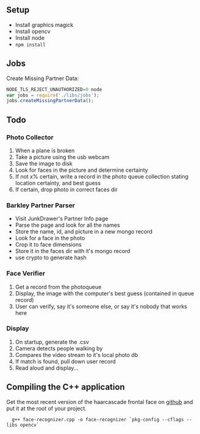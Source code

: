 ## Setup
* Install graphics magick
* Install opencv
* Install node
* `npm install`


## Jobs
Create Missing Partner Data:
```javascript
NODE_TLS_REJECT_UNAUTHORIZED=0 node
var jobs = require('./libs/jobs');
jobs.createMissingPartnerData();
```


## Todo

### Photo Collector
1. When a plane is broken
2. Take a picture using the usb webcam
3. Save the image to disk
4. Look for faces in the picture and determine certainty
5. If not x% certain, write a record in the photo queue collection
   stating location certainty, and best guess
6. If certain, drop photo in correct faces dir

### Barkley Partner Parser
* Visit JunkDrawer's Partner Info page
* Parse the page and look for all the names
* Store the name, id, and picture in a new mongo record
* Look for a face in the photo
* Crop it to face dimensions
* Store it in the faces dir with it's mongo record
* use crypto to generate hash

### Face Verifier
1. Get a record from the photoqueue
2. Display, the image with the computer's best guess (contained in queue record)
3. User can verify, say it's someone else, or say it's nobody that works here

### Display
1. On startup, generate the .csv
2. Camera detects people walking by
3. Compares the video stream to it's local photo db
4. If match is found, pull down user record
5. Read aloud and display...


## Compiling the C++ application
Get the most recent version of the haarcascade frontal face on [github](https://github.com/Itseez/opencv/blob/master/data/haarcascades/haarcascade_frontalface_alt.xml) and put it at the root of your project.

```
  g++ face-recognizer.cpp -o face-recognizer `pkg-config --cflags --libs opencv`
```
